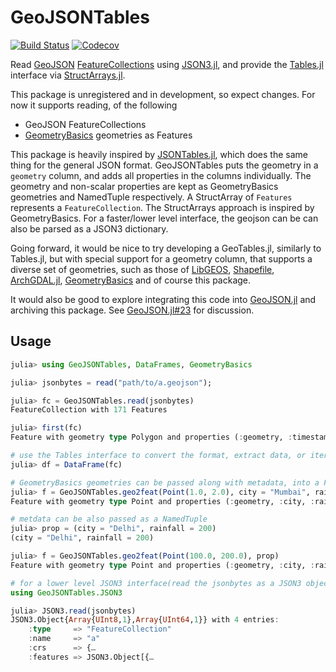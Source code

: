 # GeoJSONTables
[![Build Status](https://travis-ci.com/visr/GeoJSONTables.jl.svg?branch=master)](https://travis-ci.com/visr/GeoJSONTables.jl)
[![Codecov](https://codecov.io/gh/visr/GeoJSONTables.jl/branch/master/graph/badge.svg)](https://codecov.io/gh/visr/GeoJSONTables.jl)

Read [GeoJSON](https://geojson.org/) [FeatureCollections](https://tools.ietf.org/html/rfc7946#section-3.3) using [JSON3.jl](https://github.com/quinnj/JSON3.jl), and provide the [Tables.jl](https://github.com/JuliaData/Tables.jl) interface via [StructArrays.jl](https://github.com/JuliaArrays/StructArrays.jl).

This package is unregistered and in development, so expect changes. 
For now it supports reading, of the following 
* GeoJSON FeatureCollections
* [GeometryBasics](https://github.com/JuliaGeometry/GeometryBasics.jl) geometries as Features 
  
This package is heavily inspired by [JSONTables.jl](https://github.com/JuliaData/JSONTables.jl), which
does the same thing for the general JSON format. GeoJSONTables puts the geometry in a `geometry` column, and adds all
properties in the columns individually. The geometry and non-scalar properties are kept as GeometryBasics geometries and NamedTuple respectively.
A StructArray of `Features` represents a `FeatureCollection`. The StructArrays approach is inspired by GeometryBasics.
For a faster/lower level interface, the geojson can be can also be parsed as a JSON3 dictionary.

Going forward, it would be nice to try developing a GeoTables.jl, similarly to Tables.jl, but with special support for a geometry column, that supports a diverse set of geometries, such as those of [LibGEOS](https://github.com/JuliaGeo/LibGEOS.jl), [Shapefile](https://github.com/JuliaGeo/Shapefile.jl), 
[ArchGDAL.jl](https://github.com/yeesian/ArchGDAL.jl/), [GeometryBasics](https://github.com/SimonDanisch/GeometryBasics.jl) and of course this package.

It would also be good to explore integrating this code into [GeoJSON.jl](https://github.com/JuliaGeo/GeoJSON.jl) and
archiving this package. See [GeoJSON.jl#23](https://github.com/JuliaGeo/GeoJSON.jl/pull/23) for discussion.

## Usage

```julia
julia> using GeoJSONTables, DataFrames, GeometryBasics

julia> jsonbytes = read("path/to/a.geojson");

julia> fc = GeoJSONTables.read(jsonbytes)
FeatureCollection with 171 Features

julia> first(fc)
Feature with geometry type Polygon and properties (:geometry, :timestamp, :version, :changeset, :user, :uid, :area, :highway, :type, :id)

# use the Tables interface to convert the format, extract data, or iterate over the rows
julia> df = DataFrame(fc)

# GeometryBasics geometries can be passed along with metadata, into a Feature
julia> f = GeoJSONTables.geo2feat(Point(1.0, 2.0), city = "Mumbai", rainfall = 1010)
Feature with geometry type Point and properties (:geometry, :city, :rainfall)

# metdata can be also passed as a NamedTuple 
julia> prop = (city = "Delhi", rainfall = 200)
(city = "Delhi", rainfall = 200)

julia> f = GeoJSONTables.geo2feat(Point(100.0, 200.0), prop)
Feature with geometry type Point and properties (:geometry, :city, :rainfall)

# for a lower level JSON3 interface(read the jsonbytes as a JSON3 object)
using GeoJSONTables.JSON3

julia> JSON3.read(jsonbytes)
JSON3.Object{Array{UInt8,1},Array{UInt64,1}} with 4 entries:
    :type     => "FeatureCollection"
    :name     => "a"
    :crs      => {…
    :features => JSON3.Object[{…

```
